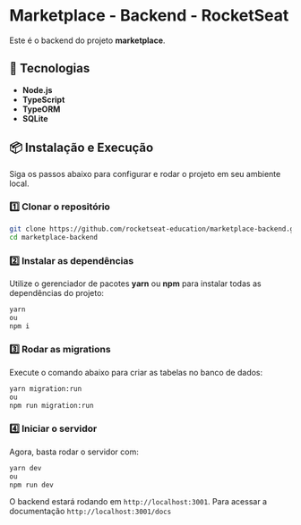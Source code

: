 # Marketplace - Backend - RocketSeat

Este é o backend do projeto **marketplace**.

## 🚀 Tecnologias

- **Node.js**
- **TypeScript**
- **TypeORM**
- **SQLite**

## 📦 Instalação e Execução

Siga os passos abaixo para configurar e rodar o projeto em seu ambiente local.

### 1️⃣ Clonar o repositório

```sh
git clone https://github.com/rocketseat-education/marketplace-backend.git
cd marketplace-backend
```

### 2️⃣ Instalar as dependências

Utilize o gerenciador de pacotes **yarn** ou **npm** para instalar todas as dependências do projeto:

```sh
yarn
ou
npm i
```

### 3️⃣ Rodar as migrations

Execute o comando abaixo para criar as tabelas no banco de dados:

```sh
yarn migration:run
ou
npm run migration:run
```

### 4️⃣ Iniciar o servidor

Agora, basta rodar o servidor com:

```sh
yarn dev
ou
npm run dev
```

O backend estará rodando em `http://localhost:3001`.
Para acessar a documentação `http://localhost:3001/docs`
